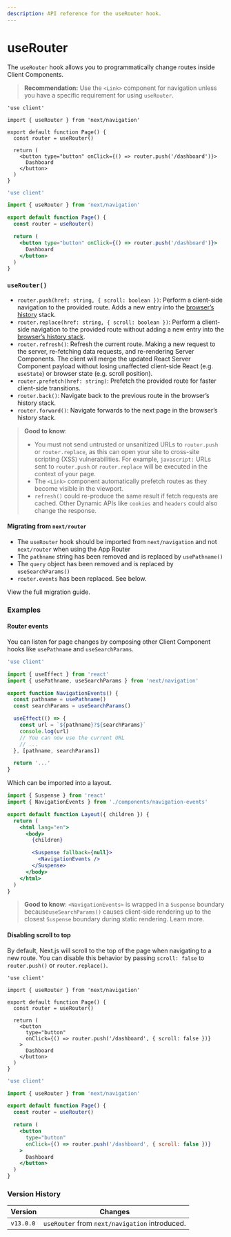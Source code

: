 ```yaml
---
description: API reference for the useRouter hook.
---
```


# useRouter

The `useRouter` hook allows you to programmatically change routes inside Client Components.

> **Recommendation:** Use the `<Link>` component for navigation unless you have a specific requirement for using `useRouter`.

```tsx
'use client'

import { useRouter } from 'next/navigation'

export default function Page() {
  const router = useRouter()

  return (
    <button type="button" onClick={() => router.push('/dashboard')}>
      Dashboard
    </button>
  )
}
```

```jsx
'use client'

import { useRouter } from 'next/navigation'

export default function Page() {
  const router = useRouter()

  return (
    <button type="button" onClick={() => router.push('/dashboard')}>
      Dashboard
    </button>
  )
}
```

### `useRouter()`

* `router.push(href: string, { scroll: boolean })`: Perform a client-side navigation to the provided route. Adds a new entry into the [browser’s history](https://developer.mozilla.org/docs/Web/API/History_API) stack.
* `router.replace(href: string, { scroll: boolean })`: Perform a client-side navigation to the provided route without adding a new entry into the [browser’s history stack](https://developer.mozilla.org/docs/Web/API/History_API).
* `router.refresh()`: Refresh the current route. Making a new request to the server, re-fetching data requests, and re-rendering Server Components. The client will merge the updated React Server Component payload without losing unaffected client-side React (e.g. `useState`) or browser state (e.g. scroll position).
* `router.prefetch(href: string)`: Prefetch the provided route for faster client-side transitions.
* `router.back()`: Navigate back to the previous route in the browser’s history stack.
* `router.forward()`: Navigate forwards to the next page in the browser’s history stack.

> **Good to know**:
>
> * You must not send untrusted or unsanitized URLs to `router.push` or `router.replace`, as this can open your site to cross-site scripting (XSS) vulnerabilities. For example, `javascript:` URLs sent to `router.push` or `router.replace` will be executed in the context of your page.
> * The `<Link>` component automatically prefetch routes as they become visible in the viewport.
> * `refresh()` could re-produce the same result if fetch requests are cached. Other Dynamic APIs like `cookies` and `headers` could also change the response.

#### Migrating from `next/router`

* The `useRouter` hook should be imported from `next/navigation` and not `next/router` when using the App Router
* The `pathname` string has been removed and is replaced by `usePathname()`
* The `query` object has been removed and is replaced by `useSearchParams()`
* `router.events` has been replaced. See below.

View the full migration guide.

### Examples

#### Router events

You can listen for page changes by composing other Client Component hooks like `usePathname` and `useSearchParams`.

```jsx
'use client'

import { useEffect } from 'react'
import { usePathname, useSearchParams } from 'next/navigation'

export function NavigationEvents() {
  const pathname = usePathname()
  const searchParams = useSearchParams()

  useEffect(() => {
    const url = `${pathname}?${searchParams}`
    console.log(url)
    // You can now use the current URL
    // ...
  }, [pathname, searchParams])

  return '...'
}
```

Which can be imported into a layout.

```jsx
import { Suspense } from 'react'
import { NavigationEvents } from './components/navigation-events'

export default function Layout({ children }) {
  return (
    <html lang="en">
      <body>
        {children}

        <Suspense fallback={null}>
          <NavigationEvents />
        </Suspense>
      </body>
    </html>
  )
}
```

> **Good to know**: `<NavigationEvents>` is wrapped in a `Suspense` boundary because`useSearchParams()` causes client-side rendering up to the closest `Suspense` boundary during static rendering. Learn more.

#### Disabling scroll to top

By default, Next.js will scroll to the top of the page when navigating to a new route. You can disable this behavior by passing `scroll: false` to `router.push()` or `router.replace()`.

```tsx
'use client'

import { useRouter } from 'next/navigation'

export default function Page() {
  const router = useRouter()

  return (
    <button
      type="button"
      onClick={() => router.push('/dashboard', { scroll: false })}
    >
      Dashboard
    </button>
  )
}
```

```jsx
'use client'

import { useRouter } from 'next/navigation'

export default function Page() {
  const router = useRouter()

  return (
    <button
      type="button"
      onClick={() => router.push('/dashboard', { scroll: false })}
    >
      Dashboard
    </button>
  )
}
```

### Version History

| Version   | Changes                                        |
| --------- | ---------------------------------------------- |
| `v13.0.0` | `useRouter` from `next/navigation` introduced. |
